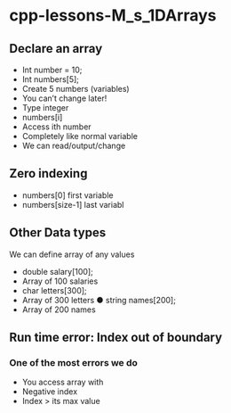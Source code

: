 # cpp-lessons-M_s_1DArrays
## Declare an array
- Int number = 10;
- Int numbers[5];
- Create 5 numbers (variables)
- You can’t change later!
- Type integer
- numbers[i]
- Access ith number
- Completely like normal variable
- We can read/output/change
## Zero indexing
- numbers[0] first variable
- numbers[size-1] last variabl
## Other Data types
We can define array of any values
- double salary[100];
- Array of 100 salaries
- char letters[300];
- Array of 300 letters
● string names[200];
- Array of 200 names
## Run time error: Index out of boundary
### One of the most errors we do
- You access array with 
- Negative index
- Index > its max value
